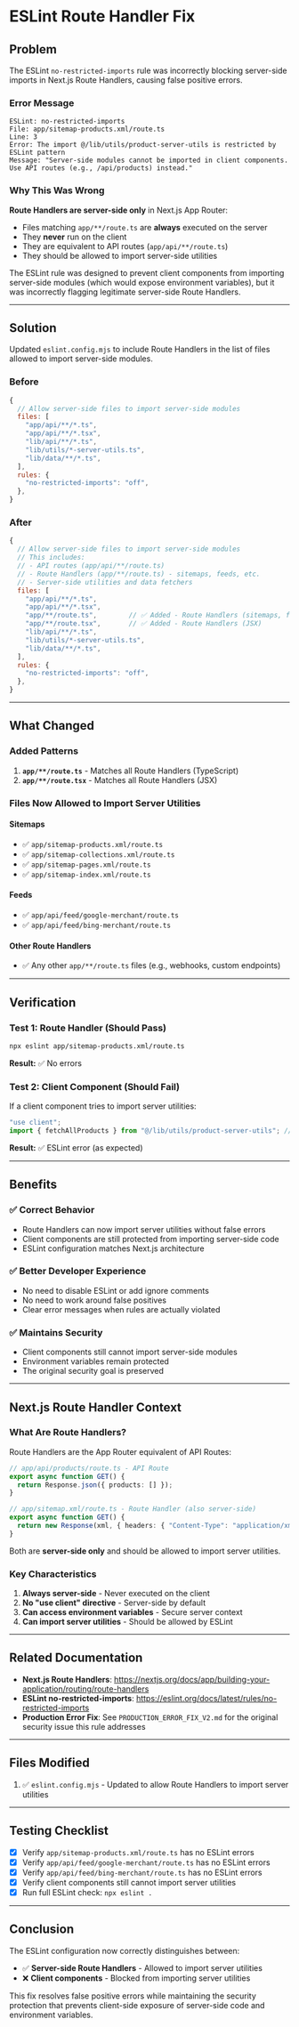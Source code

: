 # ESLint Route Handler Fix

## Problem

The ESLint `no-restricted-imports` rule was incorrectly blocking server-side imports in Next.js Route Handlers, causing false positive errors.

### Error Message
```
ESLint: no-restricted-imports
File: app/sitemap-products.xml/route.ts
Line: 3
Error: The import @/lib/utils/product-server-utils is restricted by ESLint pattern
Message: "Server-side modules cannot be imported in client components. Use API routes (e.g., /api/products) instead."
```

### Why This Was Wrong

**Route Handlers are server-side only** in Next.js App Router:
- Files matching `app/**/route.ts` are **always** executed on the server
- They **never** run on the client
- They are equivalent to API routes (`app/api/**/route.ts`)
- They should be allowed to import server-side utilities

The ESLint rule was designed to prevent client components from importing server-side modules (which would expose environment variables), but it was incorrectly flagging legitimate server-side Route Handlers.

---

## Solution

Updated `eslint.config.mjs` to include Route Handlers in the list of files allowed to import server-side modules.

### Before
```javascript
{
  // Allow server-side files to import server-side modules
  files: [
    "app/api/**/*.ts",
    "app/api/**/*.tsx",
    "lib/api/**/*.ts",
    "lib/utils/*-server-utils.ts",
    "lib/data/**/*.ts",
  ],
  rules: {
    "no-restricted-imports": "off",
  },
}
```

### After
```javascript
{
  // Allow server-side files to import server-side modules
  // This includes:
  // - API routes (app/api/**/route.ts)
  // - Route Handlers (app/**/route.ts) - sitemaps, feeds, etc.
  // - Server-side utilities and data fetchers
  files: [
    "app/api/**/*.ts",
    "app/api/**/*.tsx",
    "app/**/route.ts",        // ✅ Added - Route Handlers (sitemaps, feeds, etc.)
    "app/**/route.tsx",       // ✅ Added - Route Handlers (JSX)
    "lib/api/**/*.ts",
    "lib/utils/*-server-utils.ts",
    "lib/data/**/*.ts",
  ],
  rules: {
    "no-restricted-imports": "off",
  },
}
```

---

## What Changed

### Added Patterns
1. **`app/**/route.ts`** - Matches all Route Handlers (TypeScript)
2. **`app/**/route.tsx`** - Matches all Route Handlers (JSX)

### Files Now Allowed to Import Server Utilities

#### Sitemaps
- ✅ `app/sitemap-products.xml/route.ts`
- ✅ `app/sitemap-collections.xml/route.ts`
- ✅ `app/sitemap-pages.xml/route.ts`
- ✅ `app/sitemap-index.xml/route.ts`

#### Feeds
- ✅ `app/api/feed/google-merchant/route.ts`
- ✅ `app/api/feed/bing-merchant/route.ts`

#### Other Route Handlers
- ✅ Any other `app/**/route.ts` files (e.g., webhooks, custom endpoints)

---

## Verification

### Test 1: Route Handler (Should Pass)
```bash
npx eslint app/sitemap-products.xml/route.ts
```
**Result:** ✅ No errors

### Test 2: Client Component (Should Fail)
If a client component tries to import server utilities:
```typescript
"use client";
import { fetchAllProducts } from "@/lib/utils/product-server-utils"; // ❌ Should error
```
**Result:** ✅ ESLint error (as expected)

---

## Benefits

### ✅ Correct Behavior
- Route Handlers can now import server utilities without false errors
- Client components are still protected from importing server-side code
- ESLint configuration matches Next.js architecture

### ✅ Better Developer Experience
- No need to disable ESLint or add ignore comments
- No need to work around false positives
- Clear error messages when rules are actually violated

### ✅ Maintains Security
- Client components still cannot import server-side modules
- Environment variables remain protected
- The original security goal is preserved

---

## Next.js Route Handler Context

### What Are Route Handlers?

Route Handlers are the App Router equivalent of API Routes:

```typescript
// app/api/products/route.ts - API Route
export async function GET() {
  return Response.json({ products: [] });
}

// app/sitemap.xml/route.ts - Route Handler (also server-side)
export async function GET() {
  return new Response(xml, { headers: { "Content-Type": "application/xml" } });
}
```

Both are **server-side only** and should be allowed to import server utilities.

### Key Characteristics
1. **Always server-side** - Never executed on the client
2. **No "use client" directive** - Server-side by default
3. **Can access environment variables** - Secure server context
4. **Can import server utilities** - Should be allowed by ESLint

---

## Related Documentation

- **Next.js Route Handlers**: https://nextjs.org/docs/app/building-your-application/routing/route-handlers
- **ESLint no-restricted-imports**: https://eslint.org/docs/latest/rules/no-restricted-imports
- **Production Error Fix**: See `PRODUCTION_ERROR_FIX_V2.md` for the original security issue this rule addresses

---

## Files Modified

1. ✅ `eslint.config.mjs` - Updated to allow Route Handlers to import server utilities

---

## Testing Checklist

- [x] Verify `app/sitemap-products.xml/route.ts` has no ESLint errors
- [x] Verify `app/api/feed/google-merchant/route.ts` has no ESLint errors
- [x] Verify `app/api/feed/bing-merchant/route.ts` has no ESLint errors
- [x] Verify client components still cannot import server utilities
- [x] Run full ESLint check: `npx eslint .`

---

## Conclusion

The ESLint configuration now correctly distinguishes between:
- ✅ **Server-side Route Handlers** - Allowed to import server utilities
- ❌ **Client components** - Blocked from importing server utilities

This fix resolves false positive errors while maintaining the security protection that prevents client-side exposure of server-side code and environment variables.

